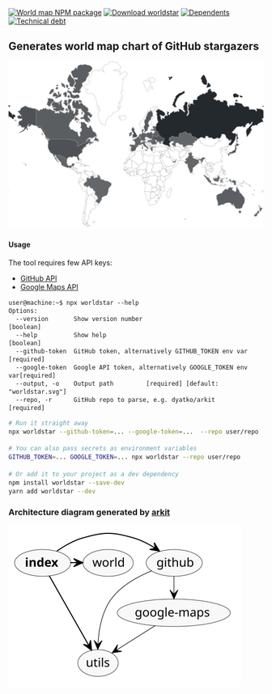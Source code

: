 <p align="left">
  <a href="https://www.npmjs.com/worldstar"><img src="https://img.shields.io/npm/v/worldstar.svg?label=%20&style=flat-square" alt="World map NPM package" /></a>
  <a href="https://www.npmjs.com/worldstar"><img src="https://img.shields.io/npm/dw/worldstar.svg?style=flat-square" alt="Download worldstar" /></a>
  <a href="https://libraries.io/npm/worldstar/dependents"><img src="https://img.shields.io/librariesio/dependents/npm/worldstar.svg?style=flat-square" alt="Dependents" /></a>
  <a href="https://codeclimate.com/github/dyatko/worldstar/issues"><img src="https://img.shields.io/codeclimate/tech-debt/dyatko/worldstar.svg?style=flat-square" alt="Technical debt" /></a>
</p>

## Generates world map chart of GitHub stargazers

![github stargazers map](worldstar.svg?sanitize=true)

#### Usage

The tool requires few API keys:

- [GitHub API](https://github.com/settings/tokens)
- [Google Maps API](https://cloud.google.com/maps-platform/#get-started)

```console
user@machine:~$ npx worldstar --help
Options:
  --version       Show version number                                  [boolean]
  --help          Show help                                            [boolean]
  --github-token  GitHub token, alternatively GITHUB_TOKEN env var    [required]
  --google-token  Google API token, alternatively GOOGLE_TOKEN env var[required]
  --output, -o    Output path         [required] [default: "worldstar.svg"]
  --repo, -r      GitHub repo to parse, e.g. dyatko/arkit             [required]
```

```sh
# Run it straight away
npx worldstar --github-token=... --google-token=...  --repo user/repo

# You can also pass secrets as environment variables
GITHUB_TOKEN=... GOOGLE_TOKEN=... npx worldstar --repo user/repo

# Or add it to your project as a dev dependency
npm install worldstar --save-dev
yarn add worldstar --dev
```

### Architecture diagram generated by [arkit](https://github.com/dyatko/arkit)

![arkit diagram](arkit.svg?sanitize=true)
